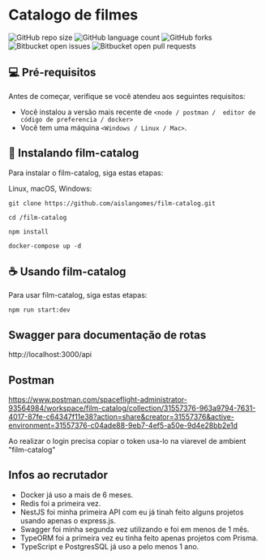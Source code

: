 

# Catalogo de filmes

![GitHub repo size](https://img.shields.io/github/repo-size/aislangomes/film-catalog?style=for-the-badge)
![GitHub language count](https://img.shields.io/github/languages/count/aislangomes/film-catalog?style=for-the-badge)
![GitHub forks](https://img.shields.io/github/forks/aislangomes/film-catalog?style=for-the-badge)
![Bitbucket open issues](https://img.shields.io/bitbucket/issues/aislangomes/film-catalog?style=for-the-badge)
![Bitbucket open pull requests](https://img.shields.io/bitbucket/pr-raw/aislangomes/film-catalog?style=for-the-badge)

## 💻 Pré-requisitos

Antes de começar, verifique se você atendeu aos seguintes requisitos:

- Você instalou a versão mais recente de `<node / postman /  editor de código de preferencia / docker>`
- Você tem uma máquina `<Windows / Linux / Mac>`.

## 🚀 Instalando film-catalog

Para instalar o film-catalog, siga estas etapas:

Linux, macOS, Windows:

```
git clone https://github.com/aislangomes/film-catalog.git

cd /film-catalog

npm install

docker-compose up -d

```

## ☕ Usando film-catalog

Para usar film-catalog, siga estas etapas:

```
npm run start:dev

```

## Swagger para documentação de rotas

http://localhost:3000/api

## Postman

https://www.postman.com/spaceflight-administrator-93564984/workspace/film-catalog/collection/31557376-963a9794-7631-4017-87fe-c64347f11e38?action=share&creator=31557376&active-environment=31557376-c04ade88-9eb7-4ef5-a50e-9d4e28bb2e1d

Ao realizar o login precisa copiar o token usa-lo na viarevel de ambient "film-catalog"

## Infos ao recrutador

- Docker já uso a mais de 6 meses.
- Redis foi a primeira vez.
- NestJS foi minha primeira API com eu já tinah feito alguns projetos usando apenas o express.js.
- Swagger foi minha segunda vez utilizando e foi em menos de 1 mês.
- TypeORM foi a primeira vez eu tinha feito apenas projetos com Prisma.
- TypeScript e PostgresSQL já uso a pelo menos 1 ano.